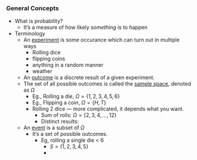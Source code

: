 ### General Concepts
- What is probability?
	- It’s a measure of how likely *something* is to happen
- Terminology
	- An <u>experiment</u> is some occurance which can turn out in multiple ways
		- Rolling dice
		- flipping coins
		- anything in a random manner
		- weather
	- An <u>outcome</u> is a discrete result of a given experiment.
	- The set of all possible outcomes is called the <u>sample space</u>, denoted as $\Omega$
		- Eg., Rolling a die, $\Omega = \{1,2,3,4,5,6\}$
		- Eg., Flipping a coin, $\Omega=\{H,T\}$
		- Rolling 2 dice — more complicated, it depends what you want.
			- Sum of rolls: $\Omega=\{2,3,4,\dots,12\}$
			- Distinct results: 
	- An <u>event</u> is a subset of $\Omega$
		- It’s a set of possible outcomes.
			- Eg, rolling a single die < 6
				- $S=\{1,2,3,4,5\}$
				- 
